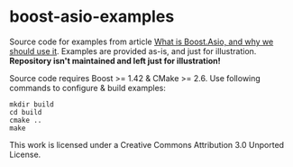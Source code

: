 boost-asio-examples
===================

Source code for examples from article [What is Boost.Asio, and why we should use it](http://alexott.net/en/cpp/BoostAsioNotes.html). Examples are provided as-is, and just for illustration.  **Repository isn't maintained and left just for illustration!**

Source code requires Boost >= 1.42 & CMake >= 2.6.  Use following commands to configure & build examples:

    mkdir build
    cd build
    cmake ..
    make


This work is licensed under a Creative Commons Attribution 3.0 Unported License.
